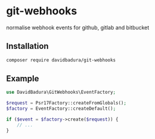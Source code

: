 # git-webhooks

normalise webhook events for github, gitlab and bitbucket

Installation
------------

```bash
composer require davidbadura/git-webhooks
```

Example
-------

```php
use DavidBadura\GitWebhooks\EventFactory;

$request = Psr17Factory::createFromGlobals();
$factory = EventFactory::createDefault();

if ($event = $factory->create($request)) {
    // ...
}
```